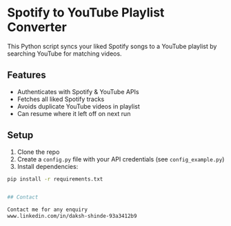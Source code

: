 # Spotify to YouTube Playlist Converter

This Python script syncs your liked Spotify songs to a YouTube playlist by searching YouTube for matching videos.

## Features
- Authenticates with Spotify & YouTube APIs
- Fetches all liked Spotify tracks
- Avoids duplicate YouTube videos in playlist
- Can resume where it left off on next run

## Setup

1. Clone the repo
2. Create a `config.py` file with your API credentials (see `config_example.py`)
3. Install dependencies:

```bash
pip install -r requirements.txt


## Contact

Contact me for any enquiry  
www.linkedin.com/in/daksh-shinde-93a3412b9
